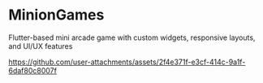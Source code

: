 # MinionGames
Flutter-based mini arcade game with custom widgets, responsive layouts, and UI/UX features

https://github.com/user-attachments/assets/2f4e371f-e3cf-414c-9a1f-6daf80c8007f


